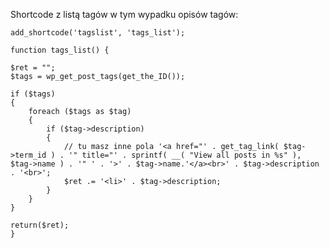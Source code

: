 <!--t Wordpress: lista tagów t-->
<!--d Shortcode z listą tagów w tym wypadku opisów tagów: ``` add_shortcode(&#039;tagslist&#039;, &#039;tags_list&#039;); function tags_list() { $ret = d-->
<!--tag wordpress,php tag-->

Shortcode z listą tagów w tym wypadku opisów tagów:

```
add_shortcode('tagslist', 'tags_list');

function tags_list() {

$ret = "";
$tags = wp_get_post_tags(get_the_ID());

if ($tags) 
{
    foreach ($tags as $tag) 
    {
        if ($tag->description) 
        {
            // tu masz inne pola '<a href="' . get_tag_link( $tag->term_id ) . '" title="' . sprintf( __( "View all posts in %s" ), $tag->name ) . '" ' . '>' . $tag->name.'</a><br>' . $tag->description . '<br>';
            $ret .= '<li>' . $tag->description;
        } 
    } 
}

return($ret);
}
```